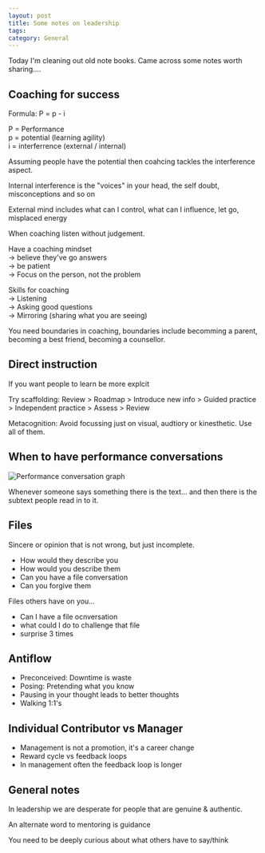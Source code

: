 ```yaml
---
layout: post
title: Some notes on leadership
tags: 
category: General
---
```


Today I'm cleaning out old note books. Came across some notes worth sharing....

## Coaching for success

Formula: P = p - i  

P = Performance  
p = potential (learning agility)  
i = interferrence (external / internal)  

Assuming people have the potential then coahcing tackles the interference aspect.

Internal interference is the "voices" in your head, the self doubt, misconceptions and so on  

External mind includes what can I control, what can I influence, let go, misplaced energy  

When coaching listen without judgement.  

Have a coaching mindset  
 -> believe they've go answers  
 -> be patient  
 -> Focus on the person, not the problem  

Skills for coaching  
 -> Listening  
 -> Asking good questions  
 -> Mirroring (sharing what you are seeing)  

You need boundaries in coaching, boundaries include becomming a parent, becoming a best friend, becoming a counsellor.  

## Direct instruction

If you want people to learn be more explcit

Try scaffolding: Review > Roadmap > Introduce new info > Guided practice > Independent practice > Assess > Review

Metacognition: Avoid focussing just on visual, audtiory or kinesthetic. Use all of them.

## When to have performance conversations

<img class="img-responsive" alt="Performance conversation graph" src="{{ site.url }}/assets/images/When-to-have-a-performance-conversation.png">

Whenever someone says something there is the text... and then there is the subtext people read in to it.

## Files

Sincere or opinion that is not wrong, but just incomplete.

* How would they describe you
* How would you describe them
* Can you have a file conversation
* Can you forgive them

Files others have on you...
* Can I have a file ocnversation
* what could I do to challenge that file
* surprise 3 times

## Antiflow

* Preconceived: Downtime is waste
* Posing: Pretending what you know
* Pausing in your thought leads to better thoughts
* Walking 1:1's

## Individual Contributor vs Manager

* Management is not a promotion, it's a career change
* Reward cycle vs feedback loops
* In management often the feedback loop is longer

## General notes

In leadership we are desperate for people that are genuine & authentic.

An alternate word to mentoring is guidance

You need to be deeply curious about what others have to say/think



